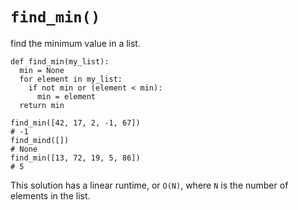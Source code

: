 # `find_min()`
find the minimum value in a list.
```
def find_min(my_list):
  min = None
  for element in my_list:
    if not min or (element < min):
      min = element
  return min
 
find_min([42, 17, 2, -1, 67])
# -1
find_mind([])
# None
find_min([13, 72, 19, 5, 86])
# 5
```
This solution has a linear runtime, or `O(N)`, where `N` is the number of elements in the list.
